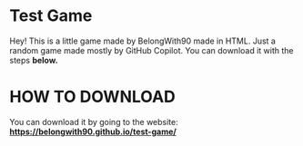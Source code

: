 # Test Game
Hey! This is a little game made by BelongWith90 made in HTML.
Just a random game made mostly by GitHub Copilot.
You can download it with the steps **below.**
# HOW TO DOWNLOAD
You can download it by going to the website: **https://belongwith90.github.io/test-game/**
